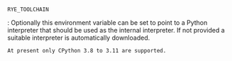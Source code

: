 `RYE_TOOLCHAIN`

:   Optionally this environment variable can be set to point to a Python
    interpreter that should be used as the internal interpreter.  If not
    provided a suitable interpreter is automatically downloaded.

    At present only CPython 3.8 to 3.11 are supported.
